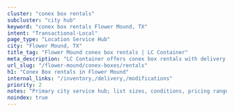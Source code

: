 ```yaml
---
cluster: "conex box rentals"
subcluster: "city hub"
keyword: "conex box rentals Flower Mound, TX"
intent: "Transactional-Local"
page_type: "Location Service Hub"
city: "Flower Mound, TX"
title_tag: "Flower Mound conex box rentals | LC Container"
meta_description: "LC Container offers conex box rentals with delivery in Flower Mound, TX. Local. Fast quotes. Since 2003."
url_slug: "/flower-mound/conex-boxes/rentals"
h1: "Conex Box rentals in Flower Mound"
internal_links: "/inventory,/delivery,/modifications"
priority: 2
notes: "Primary city service hub; list sizes, conditions, pricing ranges, photos, testimonials."
noindex: true
---
```


<!-- TODO: Add unique city/inventory copy, images, and internal links here. -->
